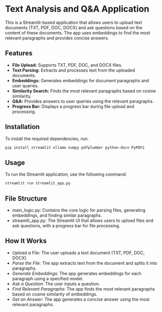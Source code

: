 # Text Analysis and Q&A Application

This is a Streamlit-based application that allows users to upload text documents (TXT, PDF, DOC, DOCX) and ask questions based on the content of these documents. The app uses embeddings to find the most relevant paragraphs and provides concise answers.

## Features

- **File Upload:** Supports TXT, PDF, DOC, and DOCX files.
- **Text Parsing:** Extracts and processes text from the uploaded documents.
- **Embeddings:** Generates embeddings for document paragraphs and user queries.
- **Similarity Search:** Finds the most relevant paragraphs based on cosine similarity.
- **Q&A:** Provides answers to user queries using the relevant paragraphs.
- **Progress Bar:** Displays a progress bar during file upload and processing.

## Installation

To install the required dependencies, run:

```bash
pip install streamlit ollama numpy pdfplumber python-docx PyPDF2
```

## Usage
To run the Streamlit application, use the following command:

```bash
streamlit run streamlit_app.py
```

## File Structure
- main_logic.py: Contains the core logic for parsing files, generating embeddings, and finding similar paragraphs.
- streamlit_app.py: The Streamlit UI that allows users to upload files and ask questions, with a progress bar for file processing.


## How It Works
- *Upload a File*: The user uploads a text document (TXT, PDF, DOC, DOCX).
- *Parse the File*: The app extracts text from the document and splits it into paragraphs.
- *Generate Embeddings*: The app generates embeddings for each paragraph using a specified model.
- *Ask a Question*: The user inputs a question.
- *Find Relevant Paragraphs*: The app finds the most relevant paragraphs based on cosine similarity of embeddings.
- *Get an Answer*: The app generates a concise answer using the most relevant paragraphs.